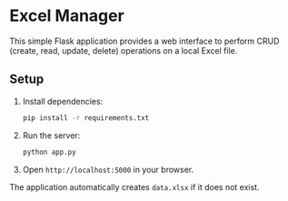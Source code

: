 # Excel Manager

This simple Flask application provides a web interface to perform CRUD (create, read, update, delete) operations on a local Excel file.

## Setup

1. Install dependencies:
   ```bash
   pip install -r requirements.txt
   ```
2. Run the server:
   ```bash
   python app.py
   ```
3. Open `http://localhost:5000` in your browser.

The application automatically creates `data.xlsx` if it does not exist.
